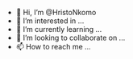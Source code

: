 - 👋 Hi, I’m @HristoNkomo
- 👀 I’m interested in ...
- 🌱 I’m currently learning ...
- 💞️ I’m looking to collaborate on ...
- 📫 How to reach me ...

<!---
HristoNkomo/HristoNkomo is a ✨ special ✨ repository because its `README.md` (this file) appears on your GitHub profile.
You can click the Preview link to take a look at your changes.
--->
